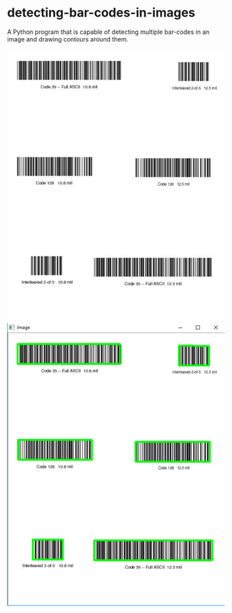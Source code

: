 # detecting-bar-codes-in-images
A Python program that is capable of detecting multiple bar-codes in an image and drawing contours around them.

![Input](https://github.com/gauravpatil93/detecting-bar-codes-in-images/blob/master/Images/input.jpg)
![Output](https://github.com/gauravpatil93/detecting-bar-codes-in-images/blob/master/Images/output.PNG)

